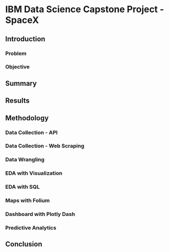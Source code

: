 # IBM Data Science Capstone Project - SpaceX

## Introduction


### Problem


### Objective


## Summary


## Results


## Methodology

### Data Collection - API


### Data Collection - Web Scraping

### Data Wrangling

### EDA with Visualization

### EDA with SQL

### Maps with Folium

### Dashboard with Plotly Dash


### Predictive Analytics

## Conclusion
